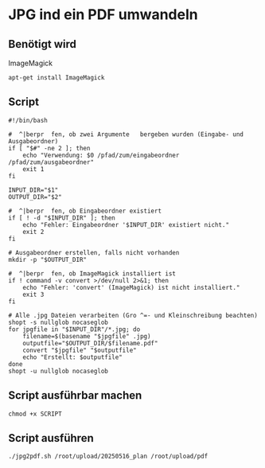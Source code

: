 # JPG ind ein PDF umwandeln

## Benötigt wird

ImageMagick

    apt-get install ImageMagick

## Script

```
#!/bin/bash

#  ^|berpr  fen, ob zwei Argumente   bergeben wurden (Eingabe- und Ausgabeordner)
if [ "$#" -ne 2 ]; then
    echo "Verwendung: $0 /pfad/zum/eingabeordner /pfad/zum/ausgabeordner"
    exit 1
fi

INPUT_DIR="$1"
OUTPUT_DIR="$2"

#  ^|berpr  fen, ob Eingabeordner existiert
if [ ! -d "$INPUT_DIR" ]; then
    echo "Fehler: Eingabeordner '$INPUT_DIR' existiert nicht."
    exit 2
fi

# Ausgabeordner erstellen, falls nicht vorhanden
mkdir -p "$OUTPUT_DIR"

#  ^|berpr  fen, ob ImageMagick installiert ist
if ! command -v convert >/dev/null 2>&1; then
    echo "Fehler: 'convert' (ImageMagick) ist nicht installiert."
    exit 3
fi

# Alle .jpg Dateien verarbeiten (Gro ^=- und Kleinschreibung beachten)
shopt -s nullglob nocaseglob
for jpgfile in "$INPUT_DIR"/*.jpg; do
    filename=$(basename "$jpgfile" .jpg)
    outputfile="$OUTPUT_DIR/$filename.pdf"
    convert "$jpgfile" "$outputfile"
    echo "Erstellt: $outputfile"
done
shopt -u nullglob nocaseglob
```
## Script ausführbar machen

    chmod +x SCRIPT

## Script ausführen

    ./jpg2pdf.sh /root/upload/20250516_plan /root/upload/pdf    

